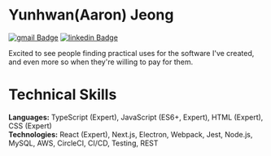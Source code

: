 # Yunhwan(Aaron) Jeong

[![gmail Badge](https://img.shields.io/badge/Gmail-D14836?style=flat-square&logo=gmail&logoColor=white&link=mailto:jimmy53120488@gmail.com)](mailto:jimmy53120488@gmail.com)
[![linkedin Badge](https://img.shields.io/badge/LinkedIn-0C66C3?style=flat-square&logo=linkedin&logoColor=EFF2EB)](https://www.linkedin.com/in/Yunhwan-jeong/)

Excited to see people finding practical uses for the software I've created, and even more so when they're willing to pay for them.

# Technical Skills
**Languages:** TypeScript (Expert), JavaScript (ES6+, Expert), HTML (Expert), CSS (Expert) <br/>
**Technologies:** React (Expert), Next.js, Electron, Webpack, Jest, Node.js, MySQL, AWS, CircleCI, CI/CD, Testing, REST
